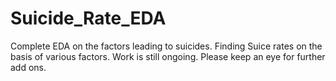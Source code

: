 # Suicide_Rate_EDA
Complete EDA on the factors leading to suicides.
Finding Suice rates on the basis of various factors.
Work is still ongoing. Please keep an eye for further add ons.
